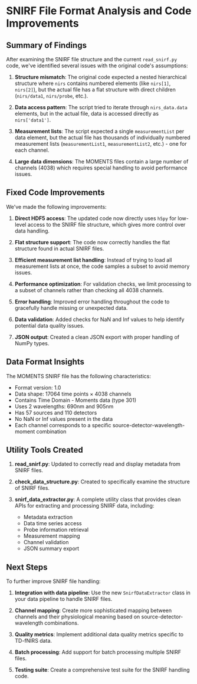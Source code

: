 # SNIRF File Format Analysis and Code Improvements

## Summary of Findings

After examining the SNIRF file structure and the current `read_snirf.py` code, we've identified several issues with the original code's assumptions:

1. **Structure mismatch**: The original code expected a nested hierarchical structure where `nirs` contains numbered elements (like `nirs[1]`, `nirs[2]`), but the actual file has a flat structure with direct children (`nirs/data1`, `nirs/probe`, etc.).

2. **Data access pattern**: The script tried to iterate through `nirs_data.data` elements, but in the actual file, data is accessed directly as `nirs['data1']`.

3. **Measurement lists**: The script expected a single `measurementList` per data element, but the actual file has thousands of individually numbered measurement lists (`measurementList1`, `measurementList2`, etc.) - one for each channel.

4. **Large data dimensions**: The MOMENTS files contain a large number of channels (4038) which requires special handling to avoid performance issues.

## Fixed Code Improvements

We've made the following improvements:

1. **Direct HDF5 access**: The updated code now directly uses `h5py` for low-level access to the SNIRF file structure, which gives more control over data handling.

2. **Flat structure support**: The code now correctly handles the flat structure found in actual SNIRF files.

3. **Efficient measurement list handling**: Instead of trying to load all measurement lists at once, the code samples a subset to avoid memory issues.

4. **Performance optimization**: For validation checks, we limit processing to a subset of channels rather than checking all 4038 channels.

5. **Error handling**: Improved error handling throughout the code to gracefully handle missing or unexpected data.

6. **Data validation**: Added checks for NaN and Inf values to help identify potential data quality issues.

7. **JSON output**: Created a clean JSON export with proper handling of NumPy types.

## Data Format Insights

The MOMENTS SNIRF file has the following characteristics:

- Format version: 1.0
- Data shape: 17064 time points × 4038 channels
- Contains Time Domain - Moments data (type 301)
- Uses 2 wavelengths: 690nm and 905nm
- Has 57 sources and 110 detectors
- No NaN or Inf values present in the data
- Each channel corresponds to a specific source-detector-wavelength-moment combination

## Utility Tools Created

1. **read_snirf.py**: Updated to correctly read and display metadata from SNIRF files.

2. **check_data_structure.py**: Created to specifically examine the structure of SNIRF files.

3. **snirf_data_extractor.py**: A complete utility class that provides clean APIs for extracting and processing SNIRF data, including:
   - Metadata extraction
   - Data time series access
   - Probe information retrieval
   - Measurement mapping
   - Channel validation
   - JSON summary export

## Next Steps

To further improve SNIRF file handling:

1. **Integration with data pipeline**: Use the new `SnirfDataExtractor` class in your data pipeline to handle SNIRF files.

2. **Channel mapping**: Create more sophisticated mapping between channels and their physiological meaning based on source-detector-wavelength combinations.

3. **Quality metrics**: Implement additional data quality metrics specific to TD-fNIRS data.

4. **Batch processing**: Add support for batch processing multiple SNIRF files.

5. **Testing suite**: Create a comprehensive test suite for the SNIRF handling code.